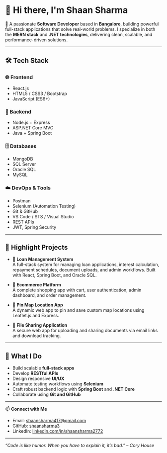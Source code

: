 # 👋 Hi there, I'm Shaan Sharma

🚀 A passionate **Software Developer** based in **Bangalore**, building powerful full-stack applications that solve real-world problems. I specialize in both the **MERN stack** and **.NET technologies**, delivering clean, scalable, and performance-driven solutions.

---

## 🛠 Tech Stack

### 🌐 Frontend
- React.js
- HTML5 / CSS3 / Bootstrap
- JavaScript (ES6+)

### 🔧 Backend
- Node.js + Express
- ASP.NET Core MVC
- Java + Spring Boot

### 🗄️ Databases
- MongoDB
- SQL Server
- Oracle SQL
- MySQL

### ☁️ DevOps & Tools
- Postman
- Selenium (Automation Testing)
- Git & GitHub
- VS Code / STS / Visual Studio
- REST APIs
- JWT, Spring Security

---

## 💼 Highlight Projects

- 🔐 **Loan Management System**  
  A full-stack system for managing loan applications, interest calculation, repayment schedules, document uploads, and admin workflows. Built with React, Spring Boot, and Oracle SQL.

- 🛒 **Ecommerce Platform**  
  A complete shopping app with cart, user authentication, admin dashboard, and order management.

- 📍 **Pin Map Location App**  
  A dynamic web app to pin and save custom map locations using Leaflet.js and Express.

- 📁 **File Sharing Application**  
  A secure web app for uploading and sharing documents via email links and download tracking.

---

## 🧩 What I Do
- Build scalable **full-stack apps**
- Develop **RESTful APIs**
- Design responsive **UI/UX**
- Automate testing workflows using **Selenium**
- Craft robust backend logic with **Spring Boot** and **.NET Core**
- Collaborate using **Git and GitHub**

---

📫 **Connect with Me**

- Email: [shaansharma417@gmail.com](mailto:shaansharma417@gmail.com)  
- GitHub: [shaansharma3](https://github.com/shaansharma3)  
- LinkedIn: [linkedin.com/in/shaansharma2772](https://in.linkedin.com/in/shaansharma2772)

---

_“Code is like humor. When you have to explain it, it’s bad.” – Cory House_

